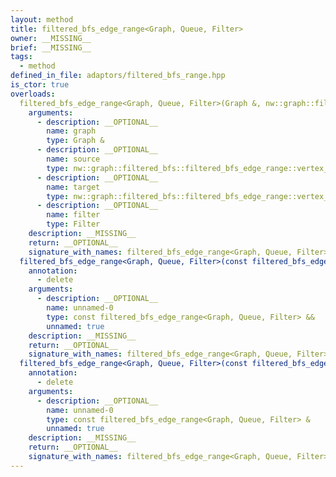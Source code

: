 ```yaml
---
layout: method
title: filtered_bfs_edge_range<Graph, Queue, Filter>
owner: __MISSING__
brief: __MISSING__
tags:
  - method
defined_in_file: adaptors/filtered_bfs_range.hpp
is_ctor: true
overloads:
  filtered_bfs_edge_range<Graph, Queue, Filter>(Graph &, nw::graph::filtered_bfs::filtered_bfs_edge_range::vertex_id_type, nw::graph::filtered_bfs::filtered_bfs_edge_range::vertex_id_type, Filter):
    arguments:
      - description: __OPTIONAL__
        name: graph
        type: Graph &
      - description: __OPTIONAL__
        name: source
        type: nw::graph::filtered_bfs::filtered_bfs_edge_range::vertex_id_type
      - description: __OPTIONAL__
        name: target
        type: nw::graph::filtered_bfs::filtered_bfs_edge_range::vertex_id_type
      - description: __OPTIONAL__
        name: filter
        type: Filter
    description: __MISSING__
    return: __OPTIONAL__
    signature_with_names: filtered_bfs_edge_range<Graph, Queue, Filter>(Graph & graph, nw::graph::filtered_bfs::filtered_bfs_edge_range::vertex_id_type source, nw::graph::filtered_bfs::filtered_bfs_edge_range::vertex_id_type target, Filter filter)
  filtered_bfs_edge_range<Graph, Queue, Filter>(const filtered_bfs_edge_range<Graph, Queue, Filter> &&):
    annotation:
      - delete
    arguments:
      - description: __OPTIONAL__
        name: unnamed-0
        type: const filtered_bfs_edge_range<Graph, Queue, Filter> &&
        unnamed: true
    description: __MISSING__
    return: __OPTIONAL__
    signature_with_names: filtered_bfs_edge_range<Graph, Queue, Filter>(const filtered_bfs_edge_range<Graph, Queue, Filter> &&)
  filtered_bfs_edge_range<Graph, Queue, Filter>(const filtered_bfs_edge_range<Graph, Queue, Filter> &):
    annotation:
      - delete
    arguments:
      - description: __OPTIONAL__
        name: unnamed-0
        type: const filtered_bfs_edge_range<Graph, Queue, Filter> &
        unnamed: true
    description: __MISSING__
    return: __OPTIONAL__
    signature_with_names: filtered_bfs_edge_range<Graph, Queue, Filter>(const filtered_bfs_edge_range<Graph, Queue, Filter> &)
---
```

